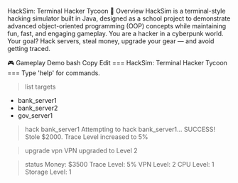 HackSim: Terminal Hacker Tycoon
🚨 Overview
HackSim is a terminal-style hacking simulator built in Java, designed as a school project to demonstrate advanced object-oriented programming (OOP) concepts while maintaining fun, fast, and engaging gameplay.
You are a hacker in a cyberpunk world. Your goal? Hack servers, steal money, upgrade your gear — and avoid getting traced. 

🎮 Gameplay Demo
bash
Copy
Edit
=== HackSim: Terminal Hacker Tycoon ===
Type 'help' for commands.

> list targets
- bank_server1
- bank_server2
- gov_server1

> hack bank_server1
Attempting to hack bank_server1...
SUCCESS! Stole $2000.
Trace Level increased to 5%

> upgrade vpn
VPN upgraded to Level 2

> status
Money: $3500
Trace Level: 5%
VPN Level: 2
CPU Level: 1
Storage Level: 1
